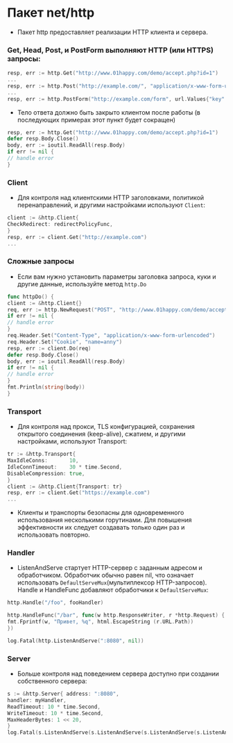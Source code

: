 # Пакет net/http

- Пакет http предоставляет реализации HTTP клиента и сервера.

### Get, Head, Post, и PostForm выполняют HTTP (или HTTPS) запросы:

```go
resp, err := http.Get("http://www.01happy.com/demo/accept.php?id=1")
...
resp, err := http.Post("http://example.com/", "application/x-www-form-urlencoded", &buf)
...
resp, err := http.PostForm("http://example.com/form", url.Values{"key": {"Value"}, "id": {"0"}})
```

- Тело ответа должно быть закрыто клиентом после работы (в последующих примерах этот пункт будет сокращен)

```go
resp, err := http.Get("http://www.01happy.com/demo/accept.php?id=1")
defer resp.Body.Close()
body, err := ioutil.ReadAll(resp.Body)
if err != nil {
// handle error
}
```

### Client
- Для контроля над клиентскими HTTP заголовками, политикой перенаправлений, и другими настройками используют `Client`:

```go
client := &http.Client{
CheckRedirect: redirectPolicyFunc,
}
resp, err := client.Get("http://example.com")
...
```

### Сложные запросы
- Если вам нужно установить параметры заголовка запроса, куки и другие данные, используйте метод `http.Do`

```go
func httpDo() {
client := &http.Client{}
req, err := http.NewRequest("POST", "http://www.01happy.com/demo/accept.php", strings.NewReader("name=cjb"))
if err != nil {
// handle error
}
req.Header.Set("Content-Type", "application/x-www-form-urlencoded")
req.Header.Set("Cookie", "name=anny")
resp, err := client.Do(req)
defer resp.Body.Close()
body, err := ioutil.ReadAll(resp.Body)
if err != nil {
// handle error
}
fmt.Println(string(body))
}
```


### Transport
- Для контроля над прокси, TLS конфигурацией, сохранения открытого соединения (keep-alive), сжатием, и другими настройками, используют Transport:

```go
tr := &http.Transport{
MaxIdleConns:       10,
IdleConnTimeout:    30 * time.Second,
DisableCompression: true,
}
client := &http.Client{Transport: tr}
resp, err := client.Get("https://example.com")
...
```

- Клиенты и транспорты безопасны для одновременного использования несколькими горутинами.
Для повышения эффективности их следует создавать только один раз и использовать повторно.

### Handler
- ListenAndServe стартует HTTP-сервер с заданным адресом и обработчиком. Обработчик обычно равен nil, что означает использовать `DefaultServeMux`(мультиплексор HTTP-запросов).
Handle и HandleFunc добавляют обработчики к `DefaultServeMux`:

```go
http.Handle("/foo", fooHandler)

http.HandleFunc("/bar", func(w http.ResponseWriter, r *http.Request) {
fmt.Fprintf(w, "Привет, %q", html.EscapeString (r.URL.Path))
})

log.Fatal(http.ListenAndServe(":8080", nil))
```

### Server

- Больше контроля над поведением сервера доступно при создании собственного сервера:
```go
s := &http.Server{ address: ":8080",
handler: myHandler,
ReadTimeout: 10 * time.Second,
WriteTimeout: 10 * time.Second,
MaxHeaderBytes: 1 << 20,
}
log.Fatal(s.ListenAndServe(s.ListenAndServe(s.ListenAndServe(s.ListenAndServe)))
```
